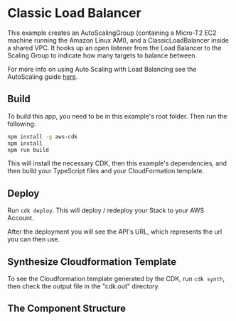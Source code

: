 # Classic Load Balancer


This example creates an AutoScalingGroup (containing a Micro-T2 EC2 machine running the Amazon Linux AMI), and a ClassicLoadBalancer inside a shared VPC. It hooks up an open listener from the Load Balancer to the Scaling Group to indicate how many targets to balance between.

For more info on using Auto Scaling with Load Balancing see the AutoScaling guide [here](https://docs.aws.amazon.com/autoscaling/ec2/userguide/autoscaling-load-balancer.html).

## Build

To build this app, you need to be in this example's root folder. Then run the following:

```bash
npm install -g aws-cdk
npm install
npm run build
```

This will install the necessary CDK, then this example's dependencies, and then build your TypeScript files and your CloudFormation template.

## Deploy

Run `cdk deploy`. This will deploy / redeploy your Stack to your AWS Account.

After the deployment you will see the API's URL, which represents the url you can then use.

## Synthesize Cloudformation Template

To see the Cloudformation template generated by the CDK, run `cdk synth`, then check the output file in the "cdk.out" directory.

## The Component Structure